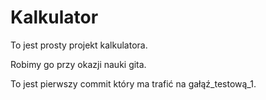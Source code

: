 # Kalkulator

To jest prosty projekt kalkulatora.

Robimy go przy okazji nauki gita.

To jest pierwszy commit który ma trafić na gałąź_testową_1.